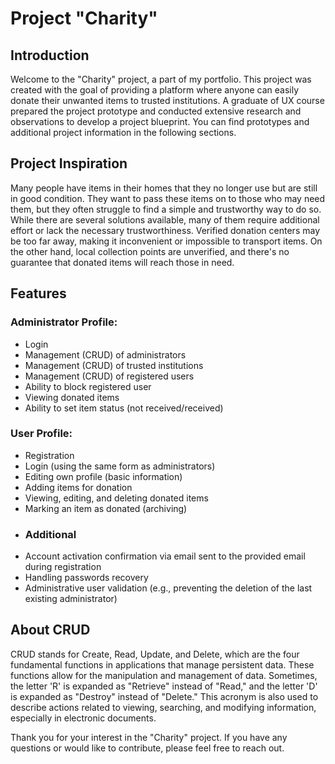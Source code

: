 # Project "Charity"

## Introduction
Welcome to the "Charity" project, a part of my portfolio. 
This project was created with the goal of providing a platform where 
anyone can easily donate their unwanted items to trusted institutions. 
A graduate of UX course prepared the project prototype and 
conducted extensive research and observations to develop a project blueprint. 
You can find prototypes and additional project information in the following 
sections.

## Project Inspiration
Many people have items in their homes that they no longer use but are still 
in good condition. They want to pass these items on to those who may need 
them, but they often struggle to find a simple and trustworthy way to do so. 
While there are several solutions available, many of them require additional 
effort or lack the necessary trustworthiness. Verified donation centers may 
be too far away, making it inconvenient or impossible to transport items. 
On the other hand, local collection points are unverified, and there's no 
guarantee that donated items will reach those in need.

## Features
### Administrator Profile:
- Login
- Management (CRUD) of administrators
- Management (CRUD) of trusted institutions
- Management (CRUD) of registered users
- Ability to block registered user
- Viewing donated items
- Ability to set item status (not received/received)
### User Profile:
- Registration
- Login (using the same form as administrators)
- Editing own profile (basic information)
- Adding items for donation
- Viewing, editing, and deleting donated items
- Marking an item as donated (archiving)
- ### Additional
- Account activation confirmation via email sent to the provided email during registration
- Handling passwords recovery
- Administrative user validation (e.g., preventing the deletion of the last existing administrator)

## About CRUD
CRUD stands for Create, Read, Update, and Delete, which are the four fundamental 
functions in applications that manage persistent data. These functions allow 
for the manipulation and management of data. Sometimes, the letter 'R' is 
expanded as "Retrieve" instead of "Read," and the letter 'D' is expanded as 
"Destroy" instead of "Delete." This acronym is also used to describe actions 
related to viewing, searching, and modifying information, especially in 
electronic documents.

Thank you for your interest in the "Charity" project. If you have any 
questions or would like to contribute, please feel free to reach out.